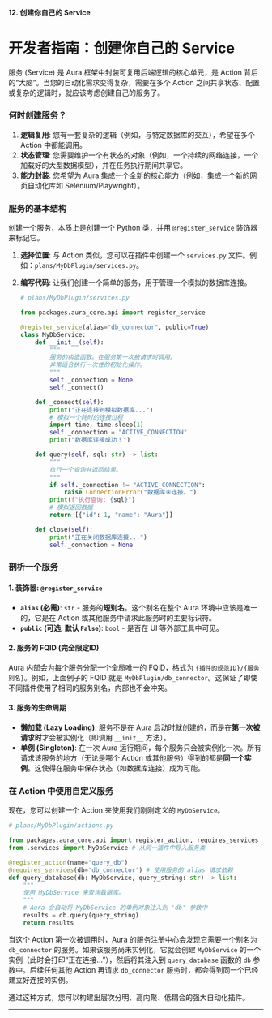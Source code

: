 #### **12. 创建你自己的 Service**


# **开发者指南：创建你自己的 Service**

服务 (Service) 是 Aura 框架中封装可复用后端逻辑的核心单元，是 Action 背后的“大脑”。当您的自动化需求变得复杂，需要在多个 Action 之间共享状态、配置或复杂的逻辑时，就应该考虑创建自己的服务了。

### **何时创建服务？**

1.  **逻辑复用**: 您有一套复杂的逻辑（例如，与特定数据库的交互），希望在多个 Action 中都能调用。
2.  **状态管理**: 您需要维护一个有状态的对象（例如，一个持续的网络连接，一个加载好的大型数据模型），并在任务执行期间共享它。
3.  **能力封装**: 您希望为 Aura 集成一个全新的核心能力（例如，集成一个新的网页自动化库如 Selenium/Playwright）。

### **服务的基本结构**

创建一个服务，本质上是创建一个 Python 类，并用 `@register_service` 装饰器来标记它。

1.  **选择位置**: 与 Action 类似，您可以在插件中创建一个 `services.py` 文件。例如：`plans/MyDbPlugin/services.py`。

2.  **编写代码**: 让我们创建一个简单的服务，用于管理一个模拟的数据库连接。
    ```python
    # plans/MyDbPlugin/services.py

    from packages.aura_core.api import register_service

    @register_service(alias="db_connector", public=True)
    class MyDbService:
        def __init__(self):
            """
            服务的构造函数。在服务第一次被请求时调用。
            非常适合执行一次性的初始化操作。
            """
            self._connection = None
            self._connect()

        def _connect(self):
            print("正在连接到模拟数据库...")
            # 模拟一个耗时的连接过程
            import time; time.sleep(1)
            self._connection = "ACTIVE_CONNECTION"
            print("数据库连接成功！")

        def query(self, sql: str) -> list:
            """
            执行一个查询并返回结果。
            """
            if self._connection != "ACTIVE_CONNECTION":
                raise ConnectionError("数据库未连接。")
            print(f"执行查询: {sql}")
            # 模拟返回数据
            return [{"id": 1, "name": "Aura"}]

        def close(self):
            print("正在关闭数据库连接...")
            self._connection = None
    ```

### **剖析一个服务**

#### **1. 装饰器: `@register_service`**
*   **`alias` (必需)**: `str` - 服务的**短别名**。这个别名在整个 Aura 环境中应该是唯一的，它是在 Action 或其他服务中请求此服务时的主要标识符。
*   **`public` (可选, 默认 `False`)**: `bool` - 是否在 UI 等外部工具中可见。

#### **2. 服务的 FQID (完全限定ID)**
Aura 内部会为每个服务分配一个全局唯一的 FQID，格式为 `{插件的规范ID}/{服务别名}`。例如，上面例子的 FQID 就是 `MyDbPlugin/db_connector`。这保证了即使不同插件使用了相同的服务别名，内部也不会冲突。

#### **3. 服务的生命周期**
*   **懒加载 (Lazy Loading)**: 服务不是在 Aura 启动时就创建的，而是在**第一次被请求时**才会被实例化（即调用 `__init__` 方法）。
*   **单例 (Singleton)**: 在一次 Aura 运行期间，每个服务只会被实例化一次。所有请求该服务的地方（无论是哪个 Action 或其他服务）得到的都是**同一个实例**。这使得在服务中保存状态（如数据库连接）成为可能。

### **在 Action 中使用自定义服务**

现在，您可以创建一个 Action 来使用我们刚刚定义的 `MyDbService`。

```python
# plans/MyDbPlugin/actions.py

from packages.aura_core.api import register_action, requires_services
from .services import MyDbService # 从同一插件中导入服务类

@register_action(name="query_db")
@requires_services(db='db_connector') # 使用服务的 alias 请求依赖
def query_database(db: MyDbService, query_string: str) -> list:
    """
    使用 MyDbService 来查询数据库。
    """
    # Aura 会自动将 MyDbService 的单例对象注入到 'db' 参数中
    results = db.query(query_string)
    return results
```
当这个 Action 第一次被调用时，Aura 的服务注册中心会发现它需要一个别名为 `db_connector` 的服务。如果该服务尚未实例化，它就会创建 `MyDbService` 的一个实例（此时会打印“正在连接...”），然后将其注入到 `query_database` 函数的 `db` 参数中。后续任何其他 Action 再请求 `db_connector` 服务时，都会得到同一个已经建立好连接的实例。

通过这种方式，您可以构建出层次分明、高内聚、低耦合的强大自动化插件。

---
